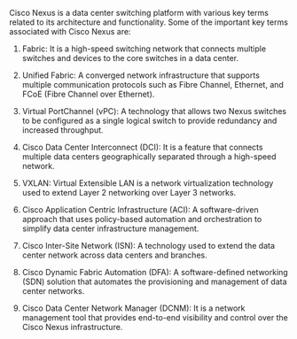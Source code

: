 Cisco Nexus is a data center switching platform with various key terms related to its architecture and functionality. Some of the important key terms associated with Cisco Nexus are:

1. Fabric: It is a high-speed switching network that connects multiple switches and devices to the core switches in a data center.

2. Unified Fabric: A converged network infrastructure that supports multiple communication protocols such as Fibre Channel, Ethernet, and FCoE (Fibre Channel over Ethernet).

3. Virtual PortChannel (vPC): A technology that allows two Nexus switches to be configured as a single logical switch to provide redundancy and increased throughput.

4. Cisco Data Center Interconnect (DCI): It is a feature that connects multiple data centers geographically separated through a high-speed network.

5. VXLAN: Virtual Extensible LAN is a network virtualization technology used to extend Layer 2 networking over Layer 3 networks.

6. Cisco Application Centric Infrastructure (ACI): A software-driven approach that uses policy-based automation and orchestration to simplify data center infrastructure management.

7. Cisco Inter-Site Network (ISN): A technology used to extend the data center network across data centers and branches.

8. Cisco Dynamic Fabric Automation (DFA): A software-defined networking (SDN) solution that automates the provisioning and management of data center networks.

9. Cisco Data Center Network Manager (DCNM): It is a network management tool that provides end-to-end visibility and control over the Cisco Nexus infrastructure.
